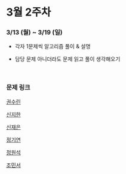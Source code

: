# 3월 2주차

### 3/13 (월) ~ 3/19 (일)

- 각자 1문제씩 알고리즘 풀이 & 설명

- 담당 문제 아니더라도 문제 읽고 풀이 생각해오기
  
  <br>

### 문제 링크

[권수린](https://www.acmicpc.net/problem/2579)

[신지한]()

[신재은](https://www.acmicpc.net/problem/14888)

[정기연](https://school.programmers.co.kr/learn/courses/30/lessons/42626)

[정원석](https://www.acmicpc.net/problem/2573)

[조민서](https://www.acmicpc.net/problem/1967)


